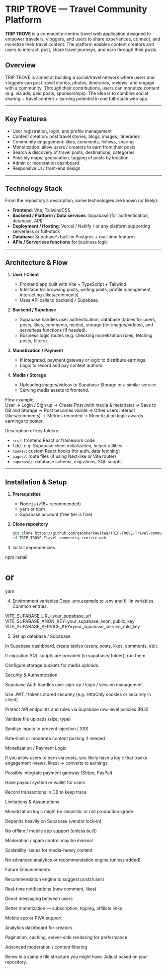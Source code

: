 # TRIP TROVE — Travel Community Platform

**TRIP TROVE** is a community-centric travel web application designed to empower travelers, vloggers, and users to share experiences, connect, and monetize their travel content. The platform enables content creators and users to interact, post, share travel journeys, and earn through their posts.



## Overview

TRIP TROVE is aimed at building a social/travel network where users and vloggers can post travel stories, photos, itineraries, reviews, and engage with a community. Through their contributions, users can monetize content (e.g. via ads, paid posts, sponsorships). The idea is to combine social sharing + travel content + earning potential in one full-stack web app.

---

## Key Features

- User registration, login, and profile management  
- Content creation: post travel stories, blogs, images, itineraries  
- Community engagement: likes, comments, follows, sharing  
- Monetization: allow users / creators to earn from their posts  
- Search & discovery of travel posts, destinations, categories  
- Possibly maps, geolocation, tagging of posts by location  
- Admin or moderation dashboard  
- Responsive UI / front-end design  

---

## Technology Stack

From the repository’s description, some technologies are known (or likely):  
- **Frontend**: Vite, TailwindCSS  
- **Backend / Platform / Data services**: Supabase (for authentication, database, API)  
- **Deployment / Hosting**: Vercel / Netlify / or any platform supporting serverless or full-stack  
- **Database**: Supabase’s built-in Postgres + real-time features  
- **APIs / Serverless functions** for business logic  



---

## Architecture & Flow

1. **User / Client**  
   - Frontend app built with Vite + TypeScript + Tailwind.  
   - Interface for browsing posts, writing posts, profile management, interacting (likes/comments).  
   - Uses API calls to backend / Supabase.

2. **Backend / Supabase**  
   - Supabase handles user authentication, database (tables for users, posts, likes, comments, media), storage (for images/videos), and serverless functions (if needed).  
   - Business logic routes (e.g. checking monetization rules, fetching posts, filters).

3. **Monetization / Payment**  
   - If integrated, payment gateway or logic to distribute earnings.  
   - Logic to record and pay content authors.

4. **Media / Storage**  
   - Uploading images/videos to Supabase Storage or a similar service.  
   - Serving media assets to frontend.

Flow example:  
User → Login / Sign up → Create Post (with media & metadata) → Save to DB and Storage → Post becomes visible → Other users interact (likes/comments) → Metrics recorded → Monetization logic awards earnings to poster.


Description of key folders:  
- `src/`: frontend React or framework code  
- `lib/`: e.g. Supabase client initialization, helper utilities  
- `hooks/`: custom React hooks (for auth, data fetching)  
- `pages/`: route files (if using Next-like or Vite router)  
- `supabase/`: database schema, migrations, SQL scripts  

---

## Installation & Setup

1. **Prerequisites**  
   - Node.js (v16+ recommended)  
   - yarn or npm  
   - Supabase account (free tier is fine)  

2. **Clone repository**  
   ```bash
   git clone https://github.com/gaonkarkavitaa/TRIP-TROVE-Travel-community-centric-web.git
   cd TRIP-TROVE-Travel-community-centric-web
3. Install dependencies

npm install
# or
yarn

4. Environment variables
Copy .env.example to .env and fill in variables. Common entries:

VITE_SUPABASE_URL=your_supabase_url
VITE_SUPABASE_ANON_KEY=your_supabase_anon_public_key
VITE_SUPABASE_SERVICE_KEY=your_supabase_service_role_key

5. Set up database / Supabase

In Supabase dashboard, create tables (users, posts, likes, comments, etc).

If migration SQL scripts are provided (in supabase/ folder), run them.

Configure storage buckets for media uploads.

Security & Authentication

Supabase Auth handles user sign-up / login / session management

Use JWT / tokens stored securely (e.g. HttpOnly cookies or securely in client)

Protect API endpoints and rules via Supabase row-level policies (RLS)

Validate file uploads (size, type)

Sanitize inputs to prevent injection / XSS

Rate-limit or moderate content posting if needed

Monetization / Payment Logic

If you allow users to earn via posts, you likely have a logic that tracks engagement (views, likes) → converts to earnings

Possibly integrate payment gateway (Stripe, PayPal)

Have payout system or wallet for users

Record transactions in DB to keep trace

Limitations & Assumptions

Monetization logic might be simplistic or not production-grade

Depends heavily on Supabase (vendor lock-in)

No offline / mobile app support (unless built)

Moderation / spam control may be minimal

Scalability issues for media-heavy content

No advanced analytics or recommendation engine (unless added)

Future Enhancements

Recommendation engine to suggest posts/users

Real-time notifications (new comment, likes)

Direct messaging between users

Better monetization — subscription, tipping, affiliate links

Mobile app or PWA support

Analytics dashboard for creators

Pagination, caching, server-side rendering for performance

Advanced moderation / content filtering

Below is a sample file structure you might have. Adjust based on your repository.

